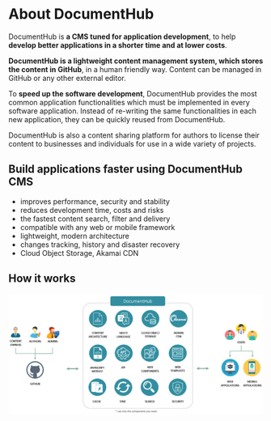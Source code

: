 # About DocumentHub

DocumentHub is **a CMS tuned for application development**, to help **develop better applications in a shorter time and at lower costs**.

**DocumentHub is a lightweight content management system, which stores the content in GitHub**, in a human friendly way. Content can be managed in GitHub or any other external editor.

To **speed up the software development**, DocumentHub provides the most common application functionalities which must be implemented in every software application. Instead of re-writing the same functionalities in each new application, they can be quickly reused from DocumentHub.

DocumentHub is also a content sharing platform for authors to license their content to businesses and individuals for use in a wide variety of projects.



## Build applications faster using DocumentHub CMS

- improves performance, security and stability
- reduces development time, costs and risks
- the fastest content search, filter and delivery
- compatible with any web or mobile framework
- lightweight, modern architecture
- changes tracking, history and disaster recovery
- Cloud Object Storage, Akamai CDN



## How it works

![Architecture](_attachments/architecture5.png)
